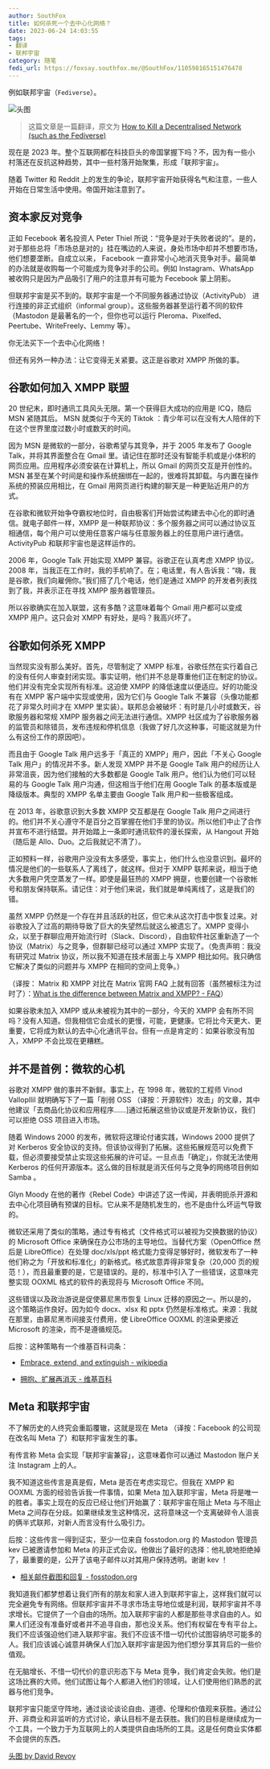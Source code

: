 ```yaml
---
author: SouthFox
title: 如何杀死一个去中心化网络？
date: 2023-06-24 14:03:55
tags:
- 翻译
- 联邦宇宙
category: 随笔
fedi_url: https://foxsay.southfox.me/@SouthFox/110598165151476478
---
```


例如联邦宇宙（`Fediverse`）。

![头图](https://w3s.link/ipfs/bafkreiht6bsh4u5ncv3ezxbkvyinkbhqxh6sjxfnsz2vw6lifnsa3jzllq)

<!--more-->

> 这篇文章是一篇翻译，原文为 [How to Kill a Decentralised Network (such as the Fediverse) ](https://ploum.net/2023-06-23-how-to-kill-decentralised-networks.html)

现在是 2023 年。整个互联网都在科技巨头的帝国掌握下吗？不，因为有一些小村落还在反抗这种趋势，其中一些村落开始聚集，形成「联邦宇宙」。

随着 Twitter 和 Reddit 上的发生的争论，联邦宇宙开始获得名气和注意，一些人开始在日常生活中使用。帝国开始注意到了。

## 资本家反对竞争

正如 Fecebook 著名投资人 Peter Thiel 所说：“竞争是对于失败者说的”。是的，对于那些总将「市场总是对的」挂在嘴边的人来说，身处市场中却并不想要市场，他们想要垄断。自成立以来， Facebook 一直非常小心地消灭竞争对手。最简单的办法就是收购每一个可能成为竞争对手的公司。例如 Instagram、WhatsApp 被收购只是因为产品吸引了用户的注意并有可能为 Fecebook 蒙上阴影。

但联邦宇宙是买不到的。联邦宇宙是一个不同服务器通过协议（ActivityPub） 进行连接的非正式组织（informal group）。这些服务器甚至运行着不同的软件（Mastodon 是最著名的一个，但你也可以运行 Pleroma、Pixelfed、Peertube、WriteFreely、Lemmy 等）。

你无法买下一个去中心化网络！

但还有另外一种办法：让它变得无关紧要。这正是谷歌对 XMPP 所做的事。

## 谷歌如何加入 XMPP 联盟

20 世纪末，即时通讯工具风头无限。第一个获得巨大成功的应用是 ICQ，随后 MSN 紧随其后。 MSN 就类似于今天的 Tiktok ：青少年可以在没有大人陪伴的下在这个世界里度过数小时或数天的时间。

因为 MSN 是微软的一部分，谷歌希望与其竞争，并于 2005 年发布了 Google Talk，并将其界面整合在 Gmail 里。请记住在那时还没有智能手机或是小体积的网页应用。应用程序必须安装在计算机上，所以 Gmail 的网页交互是开创性的。MSN 甚至在某个时间是和操作系统捆绑在一起的，很难将其卸载。与内置在操作系统的预装应用相比，在 Gmail 用网页进行构建的聊天是一种更贴近用户的方式。

 在谷歌和微软开始争夺霸权地位时，自由极客们开始尝试构建去中心化的即时通信。就电子邮件一样，XMPP 是一种联邦协议：多个服务器之间可以通过协议互相通信，每个用户可以使用任意客户端与任意服务器上的任意用户进行通信。ActivityPub 和联邦宇宙也是这样运作的。

2006 年，Google Talk 开始实现 XMPP 兼容。谷歌正在认真考虑 XMPP 协议。2008 年，当我正在工作时，我的手机响了。在；电话里，有人告诉我：“嗨，我是谷歌，我们向雇佣你。”我们搭了几个电话，他们是通过 XMPP 的开发者列表找到了我，并表示正在寻找 XMPP 服务器管理员。

所以谷歌确实在加入联盟，这有多酷？这意味着每个 Gmail 用户都可以变成 XMPP 用户。这只会对 XMPP 有好处，是吗？我高兴坏了。

## 谷歌如何杀死 XMPP

当然现实没有那么美好。首先，尽管制定了 XMPP 标准，谷歌任然在实行着自己的没有任何人审查封闭实现。事实证明，他们并不总是尊重他们正在制定的协议。他们并没有完全实现所有标准。这迫使 XMPP 的降低速度以便适应。好的功能没有在 XMPP 客户端中实现或使用，因为它们与 Google Talk 不兼容（头像功能都花了非常久时间才在 XMPP 里实装）。联邦总会被破坏：有时是几小时或数天，谷歌服务器和常规 XMPP 服务器之间无法进行通信。XMPP 社区成为了谷歌服务器的监管员和除错员，发布违规和停机信息（我做了好几次这种事，可能这就是为什么有这份工作的原因吧）。

而且由于 Google Talk 用户远多于「真正的 XMPP」用户，因此「不关心 Google Talk 用户」的情况并不多。新人发现 XMPP 并不是 Google Talk 用户的经历让人非常沮丧，因为他们接触的大多数都是 Google Talk 用户。他们认为他们可以轻易的与 Google Talk 用户沟通，但这相当于他们在用 Google Talk 的基本版或是降级版本。典型的 XMPP 名单主要由 Google Talk 用户和一些极客组成。

在 2013 年，谷歌意识到大多数 XMPP 交互都是在 Google Talk 用户之间进行的。他们并不关心遵守不是百分之百掌握在他们手里的协议。所以他们中止了合作并宣布不进行结盟。并开始踏上一条即时通讯软件的漫长探索，从 Hangout 开始（随后是 Allo、Duo。之后我就记不清了）。

正如预料一样，谷歌用户没没有太多感受，事实上，他们什么也没意识到。最坏的情况是他们的一些联系人了离线了，就这样。但对于 XMPP 联邦来说，相当于绝大多数用户凭空蒸发了一样。即使是最狂热的 XMPP 拥趸，也要创建一个谷歌帐号和朋友保持联系。请记住：对于他们来说，我们就是单纯离线了，这是我们的错。

虽然 XMPP 仍然是一个存在并且活跃的社区，但它未从这次打击中恢复过来。对谷歌投入了过高的期待导致了巨大的失望然后就这么被遗忘了。XMPP 变得小众，以至于群聊应用开始流行时（Slack、Discord），自由软件社区重新造了一个协议（Matrix）与之竞争，但群聊已经可以通过 XMPP 实现了。（免责声明：我没有研究过 Matrix 协议，所以我不知道在技术层面上与 XMPP 相比如何。我只确信它解决了类似的问题并与 XMPP 在相同的空间上竞争。）

（译按： Matrix 和 XMPP 对比在 Matrix 官网 FAQ 上就有回答（虽然被标注为过时了）：[What is the difference between Matrix and XMPP? - FAQ](https://matrix.org/docs/legacy/faq/)）

如果谷歌未加入 XMPP 或从未被视为其中的一部分，今天的 XMPP 会有所不同吗？没有人知道。但我相信它会成长的更慢，可能，更健康。它将比今天更大、更重要，它将成为默认的去中心化通讯平台。但有一点是肯定的：如果谷歌没有加入，XMPP 不会比现在更糟糕。

## 并不是首例：微软的心机

谷歌对 XMPP 做的事并不新鲜。事实上，在 1998 年，微软的工程师 Vinod Vallopllil 就明确写下了一篇「削弱 OSS （译按：开源软件）攻击」的文章，其中他建议「去商品化协议和应用程序……]通过拓展这些协议或是开发新协议，我们可以拒绝 OSS 项目进入市场。

随着 Windows 2000 的发布，微软将这理论付诸实践，Windows 2000 提供了对 Kerberos 安全协议的支持。但该协议得到了拓展。这些拓展规范可以免费下载，但必须要接受禁止实现这些拓展的许可证。一旦点击「确定」，你就无法使用 Kerberos 的任何开源版本。这么做的目标就是消灭任何与之竞争的网络项目例如 Samba 。

Glyn Moody 在他的著作《Rebel Code》中讲述了这一传闻，并表明扼杀开源和去中心化项目确有预谋的目标。它从来不是随机发生的，也不是由什么坏运气导致的。

微软还采用了类似的策略，通过专有格式（文件格式可以被视为交换数据的协议）的 Microsoft Office 来确保在办公市场的主导地位。当替代方案（OpenOffice 然后是 LibreOffice）在处理  doc/xls/ppt 格式能力变得足够好时，微软发布了一种他们称之为「开放和标准化」的新格式。格式故意弄得非常复杂（20,000  页的规范！），而且最重要的是，它是错误的。是的，标准中引入了一些错误，这意味完整实现 OOXML 格式的软件的表现将与 Microsoft  Office 不同。

这些错误以及政治游说是促使慕尼黑市恢复 Linux 迁移的原因之一。所以是的，这个策略运作良好。因为如今 docx、xlsx 和 pptx  仍然是标准格式。来源：我就在那里，由慕尼黑市间接支付费用，使 LibreOffice OOXML 的渲染更接近 Microsoft  的渲染，而不是遵循规范。

后按：这种策略有一个维基百科词条：

- [Embrace, extend, and extinguish - wikipedia](https://en.wikipedia.org/wiki/Embrace,_extend,_and_extinguish)

- [拥抱、扩展再消灭 - 维基百科](https://zh.wikipedia.org/wiki/%E6%8B%A5%E6%8A%B1%E3%80%81%E6%89%A9%E5%B1%95%E5%86%8D%E6%B6%88%E7%81%AD)

## Meta 和联邦宇宙

不了解历史的人终究会重蹈覆辙，这就是现在 Meta （译按：Facebook 的公司现在改名叫 Meta 了）和联邦宇宙发生的事。 

有传言称 Meta 会实现「联邦宇宙兼容」，这意味着你可以通过 Mastodon 账户关注 Instagram 上的人。

我不知道这些传言是真是假，Meta 是否在考虑实现它。但我在 XMPP 和 OOXML 方面的经验告诉我一件事情，如果 Meta 加入联邦宇宙，Meta 将是唯一的胜者。事实上现在的反应已经让他们开始赢了：联邦宇宙在阻止 Meta 与不阻止 Meta 之间存在分歧。如果继续发生这种情况，这将意味这一个支离破碎令人沮丧的俩半式联邦，对新人而言没有什么吸引力。

后按：这些传言一得到证实，至少一位来自 fosstodon.org 的 Mastodon 管理员 kev 已被邀请参加和 Meta 的非正式会议。他做出了最好的选择：他礼貌地拒绝掉了，最重要的是，公开了该电子邮件以对其用户保持透明。谢谢 kev ！

- [相关邮件截图和回复 - fosstodon.org](https://fosstodon.org/@kev/110592625692688836)

我知道我们都梦想着让我们所有的朋友和家人进入到联邦宇宙上，这样我们就可以完全避免专有网络。但联邦宇宙并不寻求市场主导地位或是利润，联邦宇宙并不寻求增长。它提供了一个自由的场所。加入联邦宇宙的人都是那些寻求自由的人。如果人们还没有准备好或者并不追寻自由，那也没关系。他们有权留在专有平台上。我们不应该强迫他们进入联邦宇宙。我们不应该不惜一切代价试图容纳尽可能多的人。我们应该诚心诚意并确保人们加入联邦宇宙是因为他们想分享其背后的一些价值观。

在无脑增长、不惜一切代价的意识形态下与 Meta 竞争，我们肯定会失败。他们是这场比赛的大师。他们试图让每个人都进入他们的领域，让人们使用他们熟悉的武器与他们竞争。

联邦宇宙只能坚守阵地，通过谈论谈论自由、道德、伦理和价值观来获胜。通过公开、非商业和非监听的方式讨论，承认目标不是去获胜。我们的目标是继续成为一个工具，一个致力于为互联网上的人类提供自由场所的工具。这是任何商业实体都不会提供的东西。

[头图 by David Revoy](https://framapiaf.org/@davidrevoy/110583258129951932)
